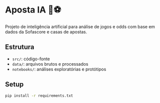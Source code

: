 # Aposta IA 🧠⚽

Projeto de inteligência artificial para análise de jogos e odds com base em dados da Sofascore e casas de apostas.

## Estrutura

- `src/`: código-fonte
- `data/`: arquivos brutos e processados
- `notebooks/`: análises exploratórias e protótipos

## Setup

```bash
pip install -r requirements.txt
